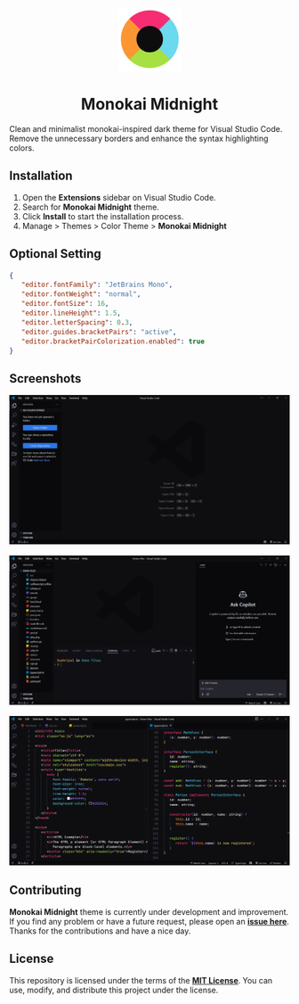 <p align="center">
    <img src="./assets/logo.png" width="115" height="115">
    <h1 align="center">Monokai Midnight</h1>
</p>

Clean and minimalist monokai-inspired dark theme for Visual Studio Code.
Remove the unnecessary borders and enhance the syntax highlighting colors.

## Installation

1. Open the **Extensions** sidebar on Visual Studio Code.
2. Search for **Monokai Midnight** theme.
3. Click **Install** to start the installation process.
4. Manage > Themes > Color Theme > **Monokai Midnight**

## Optional Setting

```json
{
   "editor.fontFamily": "JetBrains Mono",
   "editor.fontWeight": "normal",
   "editor.fontSize": 16,
   "editor.lineHeight": 1.5,
   "editor.letterSpacing": 0.3,
   "editor.guides.bracketPairs": "active",
   "editor.bracketPairColorization.enabled": true
}
```

## Screenshots

![Monokai Midnight Theme](./assets/screenshot-1.png)<br><br>
![Monokai Midnight Theme](./assets/screenshot-2.png)<br><br>
![Monokai Midnight Theme](./assets/screenshot-3.png)

## Contributing

**Monokai Midnight** theme is currently under development and improvement.
If you find any problem or have a future request, please open an
[**issue here**](https://github.com/syahrizaldev/monokai-midnight/issues).
Thanks for the contributions and have a nice day.

## License

This repository is licensed under the terms of the [**MIT License**](./license).
You can use, modify, and distribute this project under the license.
